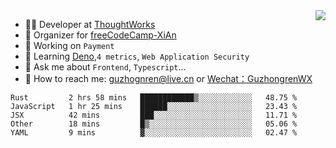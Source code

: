 <img align="right" src="https://github-readme-stats.vercel.app/api?username=guzhongren&show_icons=true&icon_color=805AD5&text_color=000&bg_color=ffffff&hide_title=true" />

- 👨‍💻  Developer at [ThoughtWorks](https://thoughtworks.com)
- 🏢 Organizer for [freeCodeCamp-XiAn](https://github.com/orgs/freeCodeCamp-XiAn)
- 🔭 Working on `Payment`
- 🌱 Learning [Deno](https://deno.land/),`4 metrics`,  `Web Application Security`
- 💬 Ask me about `Frontend`, `Typescript`...
- 🔎 How to reach me: [guzhognren@live.cn](guzhognren@live.cn) or [Wechat：GuzhongrenWX]()

<!--START_SECTION:waka-->
```text
Rust         2 hrs 58 mins   ████████████▒░░░░░░░░░░░░   48.75 % 
JavaScript   1 hr 25 mins    ██████░░░░░░░░░░░░░░░░░░░   23.43 % 
JSX          42 mins         ███░░░░░░░░░░░░░░░░░░░░░░   11.71 % 
Other        18 mins         █▒░░░░░░░░░░░░░░░░░░░░░░░   05.06 % 
YAML         9 mins          ▓░░░░░░░░░░░░░░░░░░░░░░░░   02.47 % 
```
<!--END_SECTION:waka-->

